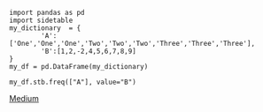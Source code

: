 
	import pandas as pd
	import sidetable
	my_dictionary  = {
	        'A':['One','One','One','Two','Two','Two','Three','Three','Three'],
	        'B':[1,2,-2,4,5,6,7,8,9]               
	}
	my_df = pd.DataFrame(my_dictionary)
		
	my_df.stb.freq(["A"], value="B")



[Medium](https://towardsdatascience.com/pandas-sidetable-simplifies-the-exploratory-data-analysis-process-417b42eebed6)

